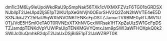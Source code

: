 dm1lc3M6Ly9leUpoWkdRaU9pSmpNak56TXk1cVlXMXFZVzF6TG01bGRDSXNJbllpT2lJeUlpd2ljSE1pT2lKU1pXeGhlVjh0OEorSHV2Q2ZoN2hWVTE4eE5DSXNJbkJ2Y25RaU9qWXhNVGN6TENKcFpDSTZJamxrTVRBME0yRTJMV1U0TjJVdE5HSmlOeTA0T0RVNExXTXhNVGcxWlRsak1HTXpZaUlzSW1GcFpDSTZJamdpTENKdVpYUWlPaUlpTENKMGVYQmxJam9pSWl3aWFHOXpkQ0k2SWlJc0luQmhkR2dpT2lJaUxDSjBiSE1pT2lJaWZRPT0K